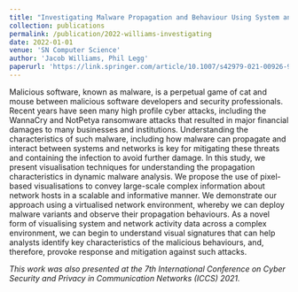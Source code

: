 ```yaml
---
title: "Investigating Malware Propagation and Behaviour Using System and Network Pixel-Based Visualisation"
collection: publications
permalink: /publication/2022-williams-investigating
date: 2022-01-01
venue: 'SN Computer Science'
author: 'Jacob Williams, Phil Legg'
paperurl: 'https://link.springer.com/article/10.1007/s42979-021-00926-9'
---
```


Malicious software, known as malware, is a perpetual game of cat and mouse between malicious software developers and security professionals. Recent years have seen many high profile cyber attacks, including the WannaCry and NotPetya ransomware attacks that resulted in major financial damages to many businesses and institutions. Understanding the characteristics of such malware, including how malware can propagate and interact between systems and networks is key for mitigating these threats and containing the infection to avoid further damage. In this study, we present visualisation techniques for understanding the propagation characteristics in dynamic malware analysis. We propose the use of pixel-based visualisations to convey large-scale complex information about network hosts in a scalable and informative manner. We demonstrate our approach using a virtualised network environment, whereby we can deploy malware variants and observe their propagation behaviours. As a novel form of visualising system and network activity data across a complex environment, we can begin to understand visual signatures that can help analysts identify key characteristics of the malicious behaviours, and, therefore, provoke response and mitigation against such attacks.

*This work was also presented at the 7th International Conference on Cyber Security and Privacy in Communication Networks (ICCS) 2021.*
